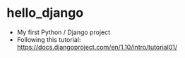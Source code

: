 # hello_django
- My first Python / Django project
- Following this tutorial: https://docs.djangoproject.com/en/1.10/intro/tutorial01/
